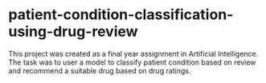 # patient-condition-classification-using-drug-review
This project was created as a final year assignment in Artificial Intelligence.
The task was to user a model to classify patient condition based on review and recommend a suitable drug based on drug ratings.

